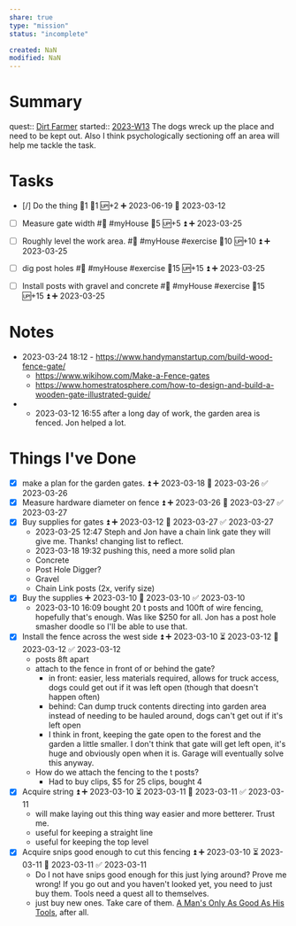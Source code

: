 ```yaml
---
share: true
type: "mission"
status: "incomplete"

created: NaN 
modified: NaN
---
```

 
# Summary
quest:: [Dirt Farmer](./Dirt%20Farmer.md)
started:: [2023-W13](../../00%20-%20Life%20Management%20System/09%20-%20Daily%20Notes/2023-W13.md)
The dogs wreck up the place and need to be kept out. Also I think psychologically sectioning off an area will help me tackle the task.

# Tasks
- [/] Do the thing 🍅1 🥄1 🆙+2 ➕ 2023-06-19 🛫 2023-03-12
- [ ] Measure gate width #🌱 #myHouse  🥄5 🆙+5 ⏫ ➕ 2023-03-25
- [ ] Roughly level the work area. #🌱 #myHouse #exercise 🥄10 🆙+10 ⏫ ➕ 2023-03-25 
- [ ] dig post holes #🌱 #myHouse #exercise 🥄15 🆙+15 ⏫ ➕ 2023-03-25 
- [ ] Install posts with gravel and concrete #🌱 #myHouse #exercise 🥄15 🆙+15 ⏫ ➕ 2023-03-25 



# Notes
- 2023-03-24 18:12 - https://www.handymanstartup.com/build-wood-fence-gate/
	- https://www.wikihow.com/Make-a-Fence-gates
	- https://www.homestratosphere.com/how-to-design-and-build-a-wooden-gate-illustrated-guide/
- - 2023-03-12 16:55 after a long day of work, the garden area is fenced. Jon helped a lot.
# Things I've Done
- [x] make a plan for the garden gates. ⏫ ➕ 2023-03-18 📅 2023-03-26 ✅ 2023-03-26
- [x] Measure hardware diameter on fence ⏫ ➕ 2023-03-26 📅 2023-03-27 ✅ 2023-03-27
- [x] Buy supplies for gates ⏫ ➕ 2023-03-12 📅 2023-03-27 ✅ 2023-03-27
	- 2023-03-25 12:47 Steph and Jon have a chain link gate they will give me. Thanks! changing list to reflect.
	- 2023-03-18 19:32 pushing this, need a more solid plan
	- Concrete
	- Post Hole Digger?
	- Gravel
	- Chain Link posts (2x, verify size)
- [x] Buy the supplies ➕ 2023-03-10 📅 2023-03-10 ✅ 2023-03-10
	- 2023-03-10 16:09 bought 20 t posts and 100ft of wire fencing, hopefully that's enough. Was like $250 for all. Jon has a post hole smasher doodle so I'll be able to use that.
- [x] Install the fence across the west side ⏫ ➕ 2023-03-10 ⏳ 2023-03-12 📅 2023-03-12 ✅ 2023-03-12
	- posts 8ft apart
	- attach to the fence in front of or behind the gate?
		- in front: easier, less materials required, allows for truck access, dogs could get out if it was left open (though that doesn't happen often)
		- behind: Can dump truck contents directing into garden area instead of needing to be hauled around, dogs can't get out if it's left open
		- I think in front, keeping the gate open to the forest and the garden a little smaller. I don't think that gate will get left open, it's huge and obviously open when it is. Garage will eventually solve this anyway.
	- How do we attach the fencing to the t posts?
		- Had to buy clips, $5 for 25 clips, bought 4
- [x] Acquire string ⏫ ➕ 2023-03-10 ⏳ 2023-03-11 📅 2023-03-11 ✅ 2023-03-11
	- will make laying out this thing way easier and more betterer. Trust me. 
	- useful for keeping a straight line
	- useful for keeping the top level
- [x] Acquire snips good enough to cut this fencing ⏫ ➕ 2023-03-10 ⏳ 2023-03-11 📅 2023-03-11 ✅ 2023-03-11
	- Do I not have snips good enough for this just lying around? Prove me wrong! If you go out and you haven't looked yet, you need to just buy them. Tools need a quest all to themselves.
	- just buy new ones. Take care of them. [A Man's Only As Good As His Tools](../../07%20-%20Application%20%F0%9F%A6%AB/07%20-%20Homeowner%20Projects%20%F0%9F%8F%A1/A%20Man's%20Only%20As%20Good%20As%20His%20Tools.md), after all.